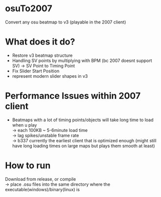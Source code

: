 # osuTo2007
Convert any osu beatmap to v3 (playable in the 2007 client)

# What does it do?
- Restore v3 beatmap structure
- Handling SV points by multiplying with BPM (bc 2007 doesnt support SV) -> SV Point to Timing Point
- Fix Slider Start Position
- represent modern slider shapes in v3

# Performance Issues within 2007 client
- Beatmaps with a lot of timing points/objects will take long time to load when u play<br/>
  -> each 100KB ~ 5-6minute load time<br/>
  -> lag spikes/unstable frame rate<br/>
  -> b337 currently the earliest client that is optimized enough (might still have long loading times on large maps but plays them smooth at least)

# How to run
Download from release, or compile<br/>
-> place .osu files into the same directory where the executable(windows)/binary(linux) is<br/>

